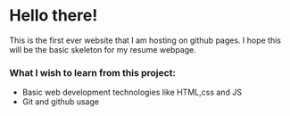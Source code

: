 <h1>Hello there!</h1>
<p>This is the first ever website that I am hosting on github pages. I hope this will be the basic skeleton for my resume webpage.<br></p>
<h3>What I wish to learn from this project:</h3>
<ul>
  <li>Basic web development technologies like HTML,css and JS</li>
  <li>Git and github usage</li>
</ul>
